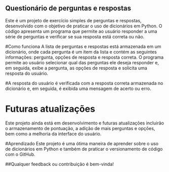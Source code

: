 ## Questionário de perguntas e respostas

Este é um projeto de exercício simples de perguntas e respostas, desenvolvido com o objetivo de praticar o uso de dicionários em Python. O código apresenta um programa que permite ao usuário responder a uma série de perguntas e verificar se sua resposta está correta ou não.

#Como funciona
A lista de perguntas e respostas está armazenada em um dicionário, onde cada pergunta é um item da lista e contém as seguintes informações: pergunta, opções de resposta e resposta correta. O programa permite ao usuário selecionar qual das perguntas ele deseja responder e, em seguida, exibe a pergunta, as opções de resposta e solicita uma resposta do usuário.

#A resposta do usuário é verificada com a resposta correta armazenada no dicionário e, em seguida, é exibida uma mensagem de acerto ou erro.

# Futuras atualizações

Este projeto ainda está em desenvolvimento e futuras atualizações incluirão o armazenamento de pontuação, a adição de mais perguntas e opções, bem como a melhoria da interface do usuário.

#Aprendizado
Este projeto é uma ótima maneira de aprender sobre o uso de dicionários em Python e também de praticar o versionamento de código com o GitHub.

##Qualquer feedback ou contribuição é bem-vinda!
